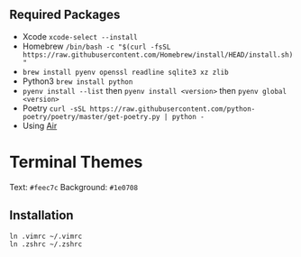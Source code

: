 ## Required Packages

- Xcode `xcode-select --install`
- Homebrew `/bin/bash -c "$(curl -fsSL https://raw.githubusercontent.com/Homebrew/install/HEAD/install.sh)"`
- `brew install pyenv openssl readline sqlite3 xz zlib`
- Python3 `brew install python`
- `pyenv install --list` then `pyenv install <version>` then `pyenv global <version>`
- Poetry `curl -sSL https://raw.githubusercontent.com/python-poetry/poetry/master/get-poetry.py | python -`
- Using [Air](https://github.com/cosmtrek/air)

# Terminal Themes
Text: `#feec7c`
Background: `#1e0708`

## Installation

```
ln .vimrc ~/.vimrc
ln .zshrc ~/.zshrc
```

